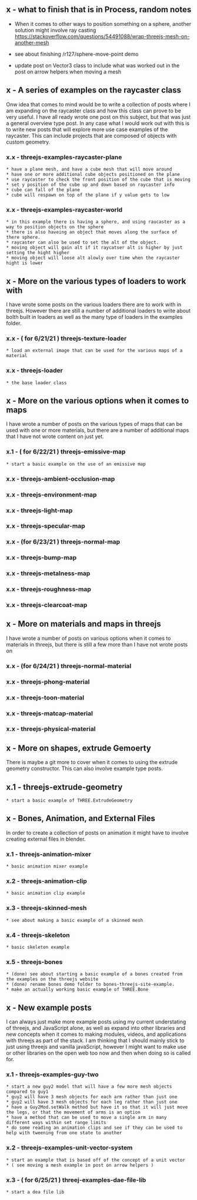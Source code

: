 ## x - what to finish that is in Process, random notes

* When it comes to other ways to position something on a sphere, another solution might involve ray casting
    https://stackoverflow.com/questions/54491088/wrap-threejs-mesh-on-another-mesh

* see about finishing /r127/sphere-move-point demo
* update post on Vector3 class to include what was worked out in the post on arrow helpers when moving a mesh

## x - A series of examples on the raycaster class

Onw idea that comes to mind would be to write a collection of posts where I am expanding on the raycaster class and how this class can prove to be very useful. I have all ready wrote one post on this subject, but that was just a general overview type post. In any case what I would work out with this is to write new posts that will explore more use case examples of the raycaster. This can include projects that are composed of objects with custom geometry.

### x.x - threejs-examples-raycaster-plane
    * have a plane mesh, and have a cube mesh that will move around
    * have one or more additional cube objects positioned on the plane
    * use raycaster to check the front position of the cube that is moving
    * set y position of the cube up and down based on raycaster info
    * cube can fall of the plane
    * cube will respawn on top of the plane if y value gets to low

### x.x - threejs-examples-raycaster-world
    * in this example there is having a sphere, and using raucaster as a way to position objects on the sphere
    * there is also haveing an object that moves along the surface of there sphere.
    * raycaster can also be used to set the alt of the object.
    * moving object will gain alt if it raycatser alt is higher by just setting the hight higher
    * moving object will loose alt alowly over time when the raycaster hight is lower


## x - More on the various types of loaders to work with

I have wrote some posts on the various loaders there are to work with in threejs. However there are still a number of additional loaders to write about bolth built in loaders as well as the many type of loaders in the examples folder.

### x.x - ( for 6/21/21 ) threejs-texture-loader
    * load an external image that can be used for the various maps of a material

### x.x - threejs-loader
    * the base loader class


## x - More on the various options when it comes to maps

I have wrote a number of posts on the various types of maps that can be used with one or more materials, but there are a number of additional maps that I have not wrote content on just yet.

### x.1 - ( for 6/22/21 ) threejs-emissive-map
    * start a basic example on the use of an emissive map

### x.x - threejs-ambient-occlusion-map

### x.x - threejs-environment-map

### x.x - threejs-light-map

### x.x - threejs-specular-map

### x.x - (for 6/23/21 ) threejs-normal-map

### x.x - threejs-bump-map

### x.x - threejs-metalness-map

### x.x - threejs-roughness-map

### x.x - threejs-clearcoat-map



## x - More on materials and maps in threejs

I have wrote a number of posts on various options when it comes to materials in threejs, but there is still a few more than I have not wrote posts on

### x.x - (for 6/24/21 ) threejs-normal-material

### x.x - threejs-phong-material

### x.x - threejs-toon-material

### x.x - threejs-matcap-material

### x.x - threejs-physical-material




## x - More on shapes, extrude Gemoerty

There is maybe a git more to cover when it comes to using the extrude geometry constructor. This can also involve example type posts.

## x.1 - threejs-extrude-geometry
    * start a basic example of THREE.ExtrudeGeometry




## x - Bones, Animation, and External Files

In order to create a collection of posts on animation it might have to involve creating external files in blender.

### x.1 - threejs-animation-mixer
    * basic animation mixer example

### x.2 - threejs-animation-clip
    * basic animation clip example

### x.3 - threejs-skinned-mesh
    * see about making a basic example of a skinned mesh

### x.4 - threejs-skeleton
    * basic skeleton example

### x.5 - threejs-bones
    * (done) see about starting a basic example of a bones created from the examples on the threejs website
    * (done) rename bones demo folder to bones-threejs-site-example.
    * make an actually working basic example of THREE.Bone




## x - New example posts

I can always just make more example posts using my current understating of threejs, and JavaScript alone, as well as expand into other libraries and new concepts when it comes to making modules, videos, and applications with threejs as part of the stack. I am thinking that I should mainly stick to just using threejs and vanilla javaScript, however I might want to make use or other libraries on the open web too now and then when doing so is called for.

### x.1 - threejs-examples-guy-two
    * start a new guy2 model that will have a few more mesh objects compared to guy1
    * guy2 will have 3 mesh objects for each arm rather than just one
    * guy2 will have 3 mesh objects for each leg rather than just one
    * have a Guy2Mod.setWalk method but have it so that it will just move the legs, or that the movement of arms is an option
    * have a method that can be used to move a single arm in many different ways within set range limits
    * do some reading an animation clips and see if they can be used to help with tweening from one state to another

### x.2 - threejs-examples-unit-vector-system
    * start an example that is based off of the concept of a unit vector 
    * ( see moving a mesh example in post on arrow helpers )

### x.3 - ( for 6/25/21 ) threej-examples-dae-file-lib
    * start a dea file lib